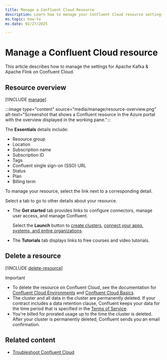 ```yaml
---
title: Manage a Confluent Cloud Resource
description: Learn how to manage your Confluent Cloud resource settings.
ms.topic: how-to
ms.date: 02/27/2025

---
```


# Manage a Confluent Cloud resource

This article describes how to manage the settings for Apache Kafka & Apache Flink on Confluent Cloud.

## Resource overview

[!INCLUDE [manage](../includes/manage.md)]

:::image type="content" source="media/manage/resource-overview.png" alt-text="Screenshot that shows a Confluent resource in the Azure portal with the overview displayed in the working pane.":::

The **Essentials** details include:

- Resource group
- Location
- Subscription name
- Subscription ID
- Tags
- Confluent single sign-on (SSO) URL
- Status
- Plan
- Billing term

To manage your resource, select the link next to a corresponding detail.

Select a tab to go to other details about your resource.

- The **Get started** tab provides links to configure connectors, manage user access, and manage Confluent.

    Select the **Launch** button to [create clusters](https://docs.confluent.io/cloud/current/clusters/create-cluster.html), [connect your apps, systems, and entire organizations](https://docs.confluent.io/cloud/current/connectors/index.html#).
- The **Tutorials** tab displays links to free courses and video tutorials.

## Delete a resource

[!INCLUDE [delete-resource](../includes/delete-resource.md)]

> [!IMPORTANT]
>
> - To delete the resource on Confluent Cloud, see the documentation for [Confluent Cloud Environments](https://docs.confluent.io/current/cloud/using/environments.html) and [Confluent Cloud Basics](https://docs.confluent.io/current/cloud/using/cloud-basics.html).
> - The cluster and all data in the cluster are permanently deleted. If your contract includes a data retention clause, Confluent keeps your data for the time period that is specified in the [Terms of Service](https://www.confluent.io/confluent-cloud-tos).
> - You're billed for prorated usage up to the time the cluster is deleted. After your cluster is permanently deleted, Confluent sends you an email confirmation.

## Related content

- [Troubleshoot Confluent Cloud](troubleshoot.md)
